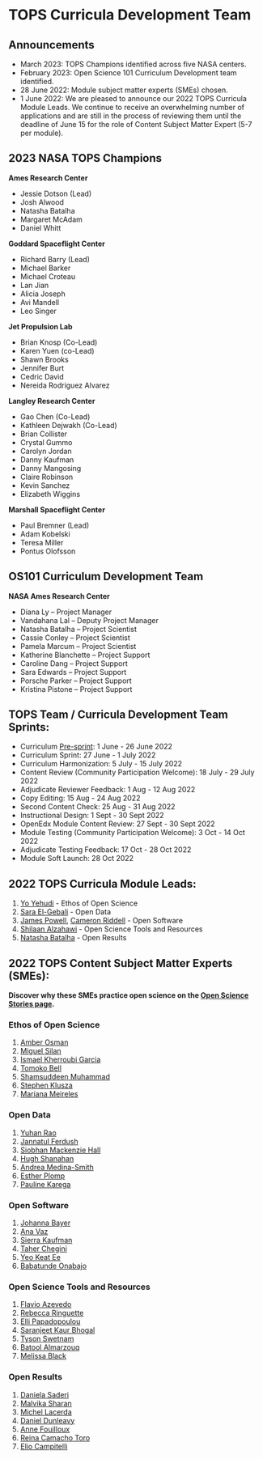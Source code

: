 # TOPS Curricula Development Team

## Announcements

* March 2023: TOPS Champions identified across five NASA centers.
* February 2023: Open Science 101 Curriculum Development team identified.
* 28 June 2022: Module subject matter experts (SMEs) chosen.
* 1 June 2022: We are pleased to announce our 2022 TOPS Curricula Module Leads. We continue to receive an overwhelming number of applications and are still in the process of reviewing them until the deadline of June 15 for the role of Content Subject Matter Expert (5-7 per module).

## 2023 NASA TOPS Champions

**Ames Research Center**
* Jessie Dotson (Lead)
* Josh Alwood
* Natasha Batalha
* Margaret McAdam
* Daniel Whitt

**Goddard Spaceflight Center**
* Richard Barry (Lead)
* Michael Barker
* Michael Croteau
* Lan Jian
* Alicia Joseph
* Avi Mandell
* Leo Singer

**Jet Propulsion Lab**
* Brian Knosp (Co-Lead)
* Karen Yuen (co-Lead)
* Shawn Brooks
* Jennifer Burt
* Cedric David
* Nereida Rodriguez Alvarez

**Langley Research Center**
* Gao Chen (Co-Lead)
* Kathleen Dejwakh (Co-Lead)
* Brian Collister
* Crystal Gummo
* Carolyn Jordan
* Danny Kaufman
* Danny Mangosing 
* Claire Robinson
* Kevin Sanchez
* Elizabeth Wiggins

**Marshall Spaceflight Center**
* Paul Bremner (Lead)
* Adam Kobelski
* Teresa Miller
* Pontus Olofsson

## OS101 Curriculum Development Team

**NASA Ames Research Center**
* Diana Ly – Project Manager
* Vandahana Lal – Deputy Project Manager
* Natasha Batalha – Project Scientist
* Cassie Conley – Project Scientist
* Pamela Marcum – Project Scientist
* Katherine Blanchette – Project Support
* Caroline Dang – Project Support
* Sara Edwards – Project Support
* Porsche Parker – Project Support
* Kristina Pistone – Project Support


## TOPS Team / Curricula Development Team Sprints:

* Curriculum [Pre-sprint](./events/2022-06-03-curriculum-presprint-report.md): 1 June - 26 June 2022
* Curriculum Sprint: 27 June - 1 July 2022
* Curriculum Harmonization: 5 July - 15 July 2022
* Content Review (Community Participation Welcome): 18 July - 29 July 2022
* Adjudicate Reviewer Feedback: 1 Aug - 12 Aug 2022
* Copy Editing: 15 Aug - 24 Aug 2022
* Second Content Check: 25 Aug - 31 Aug 2022
* Instructional Design: 1 Sept - 30 Sept 2022
* OpenEdx Module Content Review: 27 Sept - 30 Sept 2022
* Module Testing (Community Participation Welcome): 3 Oct - 14 Oct 2022
* Adjudicate Testing Feedback: 17 Oct - 28 Oct 2022
* Module Soft Launch: 28 Oct 2022

## 2022 TOPS Curricula Module Leads:

1. [Yo Yehudi](https://twitter.com/yoyehudi) - Ethos of Open Science
2. [Sara El-Gebali](https://twitter.com/yalahowy) - Open Data
3. [James Powell](https://www.dontusethiscode.com/), [Cameron Riddell](https://www.linkedin.com/in/cameron-riddell/) - Open Software
4. [Shilaan Alzahawi](https://shilaan.rbind.io/author/shilaan-alzahawi/) - Open Science Tools and Resources
5. [Natasha Batalha](https://natashabatalha.github.io/) - Open Results

## 2022 TOPS Content Subject Matter Experts (SMEs):

**Discover why these SMEs practice open science on the [Open Science Stories page](/docs/Area1_Engagement/Open-Science-Stories/SME_Why-I-Practice-Open-Science.md).**

### Ethos of Open Science

1. [Amber Osman](https://twitter.com/amb3r12)
2. [Miguel Silan](https://www.linkedin.com/in/miguel-silan-215482b3)
3. [Ismael Kherroubi Garcia](https://www.linkedin.com/in/ismaelkherroubi)
4. [Tomoko Bell](https://www.linkedin.com/in/tomoko-bell-49330321b)
5. [Shamsuddeen Muhammad](https://www.shmuhammad.com/)
6. [Stephen Klusza](https://twitter.com/codebiologist)
7. [Mariana Meireles](https://twitter.com/mari_meir)

### Open Data

1. [Yuhan Rao](https://twitter.com/douglas_rao)
2. [Jannatul Ferdush](https://www.linkedin.com/in/jannatul-ferdush/)
3. [Siobhan Mackenzie Hall](https://twitter.com/smhall97)
4. [Hugh Shanahan](https://twitter.com/HughShanahan)
5. [Andrea Medina-Smith](https://www.linkedin.com/in/andreamedinasmith/)
6. [Esther Plomp](https://twitter.com/PhDToothFAIRy)
7. [Pauline Karega](https://www.linkedin.com/in/karega-pauline-20b72a145)

### Open Software

1. [Johanna Bayer](https://twitter.com/likeajumprope)
2. [Ana Vaz](https://www.linkedin.com/in/ana-carolina-vaz-9612a814/)
3. [Sierra Kaufman](https://www.linkedin.com/in/sierra-kaufman-a521bb149/)
4. [Taher Chegini](https://cheginit.github.io/)
5. [Yeo Keat Ee](https://www.linkedin.com/in/yeokeat/)
6. [Babatunde Onabajo](https://github.com/BabatundeOnabajo)

### Open Science Tools and Resources

1. [Flavio Azevedo](https://twitter.com/Flavio_Azevedo_)
2. [Rebecca Ringuette](https://www.linkedin.com/in/rebecca-ringuette-841b0b17/)
3. [Elli Papadopoulou](https://twitter.com/elli_lib)
4. [Saranjeet Kaur Bhogal](https://saranjeetkaur.github.io/About-Me/)
5. [Tyson Swetnam](https://tysonswetnam.com/)
6. [Batool Almarzouq](https://www.linkedin.com/in/batool-almarzouq-093366a1/)
7. [Melissa Black](https://twitter.com/melissablck/)

### Open Results

1. [Daniela Saderi](https://twitter.com/Neurosarda)
2. [Malvika Sharan](https://twitter.com/MalvikaSharan)
3. [Michel Lacerda](https://www.linkedin.com/in/michellacerda/)
4. [Daniel Dunleavy](https://ctbs.fsu.edu/person/daniel-j-dunleavy-phd-msw)
5. [Anne Fouilloux](https://www.linkedin.com/in/annefouilloux/)
6. [Reina Camacho Toro](https://www.linkedin.com/in/reina-camacho-toro-b3279762/)
7. [Elio Campitelli](https://eliocamp.github.io/)
